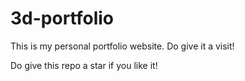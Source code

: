 # 3d-portfolio
This is my personal portfolio website. Do give it a visit!

Do give this repo a star if you like it!
